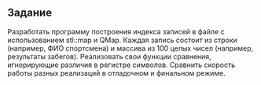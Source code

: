 ## Задание

Разработать программу построения индекса записей в файле с использованием stl::map и QMap. Каждая запись состоит из строки (например, ФИО спортсмена) и массива из 100 целых чисел (например, результаты забегов). Реализовать свои функции сравнения, игнорирующие различия в регистре символов. Сравнить скорость работы разных реализаций в отладочном и финальном режиме.